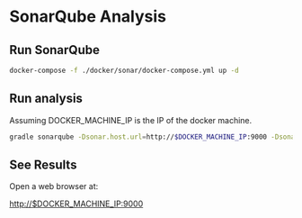 # SonarQube Analysis

## Run SonarQube

```bash
docker-compose -f ./docker/sonar/docker-compose.yml up -d
```

## Run analysis
Assuming DOCKER_MACHINE_IP is the IP of the docker machine.
```bash
gradle sonarqube -Dsonar.host.url=http://$DOCKER_MACHINE_IP:9000 -Dsonar.verbose=true
```

## See Results

Open a web browser at: 

[http://$DOCKER_MACHINE_IP:9000](http://localhost:9000/)


